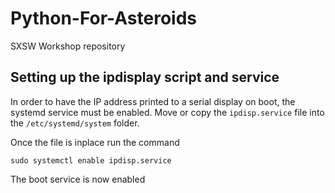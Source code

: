 # Python-For-Asteroids
SXSW Workshop repository

## Setting up the ipdisplay script and service
In order to have the IP address printed to a serial display on boot, the systemd service must be enabled. Move or copy the `ipdisp.service` file into the `/etc/systemd/system` folder.

Once the file is inplace run the command

```
sudo systemctl enable ipdisp.service
```
The boot service is now enabled

